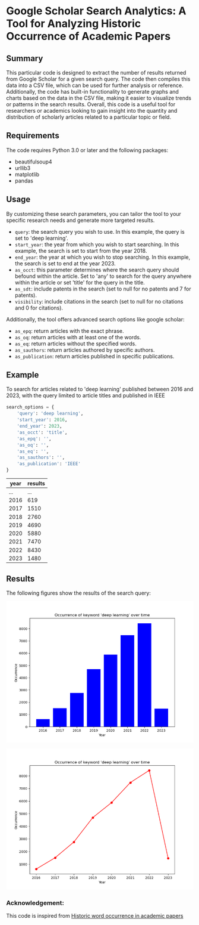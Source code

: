 # Google Scholar Search Analytics: A Tool for Analyzing Historic Occurrence of Academic Papers

## Summary
This particular code is designed to extract the number of results returned from Google Scholar for a given search query. The code then compiles this data into a CSV file, which can be used for further analysis or reference. Additionally, the code has built-in functionality to generate graphs and charts based on the data in the CSV file, making it easier to visualize trends or patterns in the search results. Overall, this code is a useful tool for researchers or academics looking to gain insight into the quantity and distribution of scholarly articles related to a particular topic or field.

## Requirements
The code requires Python 3.0 or later and the following packages:
- beautifulsoup4
- urllib3
- matplotlib
- pandas

## Usage
By customizing these search parameters, you can tailor the tool to your specific research needs and generate more targeted results.
- `query`: the search query you wish to use. In this example, the query is set to 'deep learning'.
- `start_year`: the year from which you wish to start searching. In this example, the search is set to start from the year 2018.
- `end_year`: the year at which you wish to stop searching. In this example, the search is set to end at the year 2023.
- `as_occt`: this parameter determines where the search query should befound within the article. Set to 'any' to search for the query anywhere within the article or set 'title' for the query in the title.
- `as_sdt`: include patents in the search (set to null for no patents and 7 for patents).
- `visibility`: include citations in the search (set to null for no citations and 0 for citations).

Additionally, the tool offers advanced search options like google scholar:
- `as_epq`: return articles with the exact phrase.
- `as_oq`: return articles with at least one of the words.
- `as_eq`: return articles without the specified words.
- `as_sauthors`: return articles authored by specific authors.
- `as_publication`: return articles published in specific publications.


## Example
To search for articles related to 'deep learning' published between 2016 and 2023, with the query limited to article titles and published in IEEE
 
```python
search_options = {
    'query': 'deep learning',
    'start_year': 2016,
    'end_year': 2023,
    'as_occt': 'title',
    'as_epq': '',
    'as_oq': '',
    'as_eq': '',
    'as_sauthors': '',
    'as_publication': 'IEEE'
}
```

| year | results |
|------|---------
| ...  |    ...  |	|
| 2016 |    619  |
| 2017 |    1510  |
| 2018 |    2760  |
| 2019 |    4690 |
| 2020 |    5880 |
| 2021 |    7470 |
| 2022 |    8430 |
| 2023 |    1480 |

## Results

The following figures show the results of the search query:

![Figure 1](/bar_chart.png)

![Figure 2](/line_chart.png)


### Acknowledgement:
This code is inspired from [Historic word occurrence in academic papers
](https://github.com/Pold87/academic-keyword-occurrence)